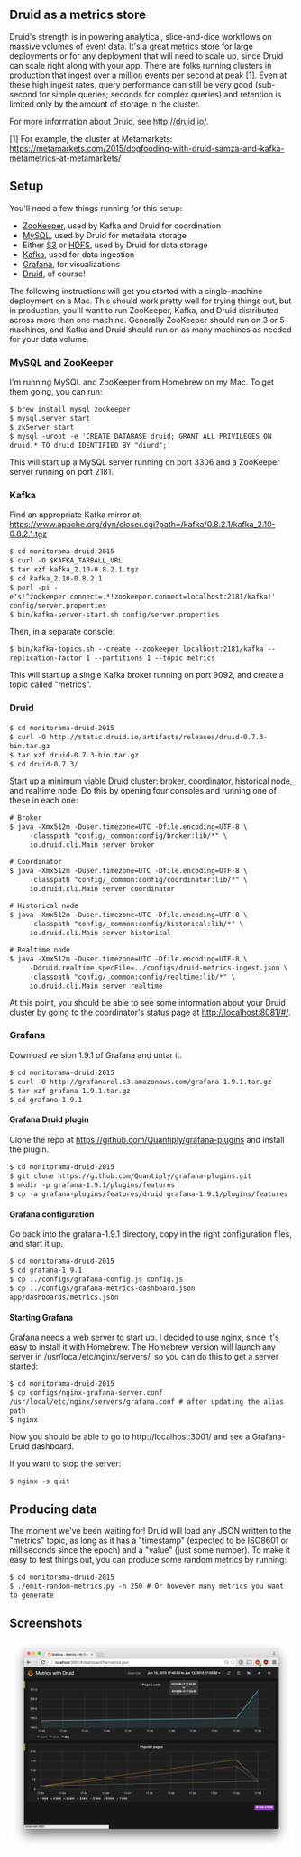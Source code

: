 ## Druid as a metrics store

Druid's strength is in powering analytical, slice-and-dice workflows on massive volumes of event data. It's a great
metrics store for large deployments or for any deployment that will need to scale up, since Druid can scale right along
with your app. There are folks running clusters in production that ingest over a million events per second at peak [1].
Even at these high ingest rates, query performance can still be very good (sub-second for simple queries; seconds for
complex queries) and retention is limited only by the amount of storage in the cluster.

For more information about Druid, see http://druid.io/.

[1] For example, the cluster at Metamarkets: https://metamarkets.com/2015/dogfooding-with-druid-samza-and-kafka-metametrics-at-metamarkets/

## Setup

You'll need a few things running for this setup:

- [ZooKeeper](https://zookeeper.apache.org/), used by Kafka and Druid for coordination
- [MySQL](https://www.mysql.com/), used by Druid for metadata storage
- Either [S3](http://aws.amazon.com/s3/) or [HDFS](https://hadoop.apache.org/), used by Druid for data storage
- [Kafka](http://kafka.apache.org/), used for data ingestion
- [Grafana](http://grafana.org/), for visualizations
- [Druid](http://druid.io/), of course!

The following instructions will get you started with a single-machine deployment on a Mac. This should work pretty well
for trying things out, but in production, you'll want to run ZooKeeper, Kafka, and Druid distributed across more than
one machine. Generally ZooKeeper should run on 3 or 5 machines, and Kafka and Druid should run on as many machines as
needed for your data volume.

### MySQL and ZooKeeper

I'm running MySQL and ZooKeeper from Homebrew on my Mac. To get them going, you can run:

```
$ brew install mysql zookeeper
$ mysql.server start
$ zkServer start
$ mysql -uroot -e 'CREATE DATABASE druid; GRANT ALL PRIVILEGES ON druid.* TO druid IDENTIFIED BY "diurd";'
```

This will start up a MySQL server running on port 3306 and a ZooKeeper server running on port 2181.

### Kafka

Find an appropriate Kafka mirror at: https://www.apache.org/dyn/closer.cgi?path=/kafka/0.8.2.1/kafka_2.10-0.8.2.1.tgz

```
$ cd monitorama-druid-2015
$ curl -O $KAFKA_TARBALL_URL
$ tar xzf kafka_2.10-0.8.2.1.tgz
$ cd kafka_2.10-0.8.2.1
$ perl -pi -e's!^zookeeper.connect=.*!zookeeper.connect=localhost:2181/kafka!' config/server.properties
$ bin/kafka-server-start.sh config/server.properties
```

Then, in a separate console:

```
$ bin/kafka-topics.sh --create --zookeeper localhost:2181/kafka --replication-factor 1 --partitions 1 --topic metrics
```

This will start up a single Kafka broker running on port 9092, and create a topic called "metrics".

### Druid

```
$ cd monitorama-druid-2015
$ curl -O http://static.druid.io/artifacts/releases/druid-0.7.3-bin.tar.gz
$ tar xzf druid-0.7.3-bin.tar.gz
$ cd druid-0.7.3/
```

Start up a minimum viable Druid cluster: broker, coordinator, historical node, and realtime node. Do this by opening
four consoles and running one of these in each one:

```
# Broker
$ java -Xmx512m -Duser.timezone=UTC -Dfile.encoding=UTF-8 \
     -classpath "config/_common:config/broker:lib/*" \
     io.druid.cli.Main server broker
```

```
# Coordinator
$ java -Xmx512m -Duser.timezone=UTC -Dfile.encoding=UTF-8 \
     -classpath "config/_common:config/coordinator:lib/*" \
     io.druid.cli.Main server coordinator
```

```
# Historical node
$ java -Xmx512m -Duser.timezone=UTC -Dfile.encoding=UTF-8 \
     -classpath "config/_common:config/historical:lib/*" \
     io.druid.cli.Main server historical
```

```
# Realtime node
$ java -Xmx512m -Duser.timezone=UTC -Dfile.encoding=UTF-8 \
     -Ddruid.realtime.specFile=../configs/druid-metrics-ingest.json \
     -classpath "config/_common:config/realtime:lib/*" \
     io.druid.cli.Main server realtime
```

At this point, you should be able to see some information about your Druid cluster by going to the coordinator's
status page at [http://localhost:8081/#/](http://localhost:8081/#/).

### Grafana

Download version 1.9.1 of Grafana and untar it.

```
$ cd monitorama-druid-2015
$ curl -O http://grafanarel.s3.amazonaws.com/grafana-1.9.1.tar.gz
$ tar xzf grafana-1.9.1.tar.gz
$ cd grafana-1.9.1
```

#### Grafana Druid plugin

Clone the repo at https://github.com/Quantiply/grafana-plugins and install the plugin.

```
$ cd monitorama-druid-2015
$ git clone https://github.com/Quantiply/grafana-plugins.git
$ mkdir -p grafana-1.9.1/plugins/features
$ cp -a grafana-plugins/features/druid grafana-1.9.1/plugins/features
```

#### Grafana configuration

Go back into the grafana-1.9.1 directory, copy in the right configuration files, and start it up.

```
$ cd monitorama-druid-2015
$ cd grafana-1.9.1
$ cp ../configs/grafana-config.js config.js
$ cp ../configs/grafana-metrics-dashboard.json app/dashboards/metrics.json
```

#### Starting Grafana

Grafana needs a web server to start up. I decided to use nginx, since it's easy to install it with Homebrew. The
Homebrew version will launch any server in /usr/local/etc/nginx/servers/, so you can do this to get a server started:

```
$ cd monitorama-druid-2015
$ cp configs/nginx-grafana-server.conf /usr/local/etc/nginx/servers/grafana.conf # after updating the alias path
$ nginx
```

Now you should be able to go to http://localhost:3001/ and see a Grafana-Druid dashboard.

If you want to stop the server:

```
$ nginx -s quit
```

## Producing data

The moment we've been waiting for! Druid will load any JSON written to the "metrics" topic, as long as it has a
"timestamp" (expected to be ISO8601 or milliseconds since the epoch) and a "value" (just some number). To make it easy
to test things out, you can produce some random metrics by running:

```
$ cd monitorama-druid-2015
$ ./emit-random-metrics.py -n 250 # Or however many metrics you want to generate
```

## Screenshots

<img src="https://raw.githubusercontent.com/gianm/druid-monitorama-2015/master/druid-grafana.png" />

